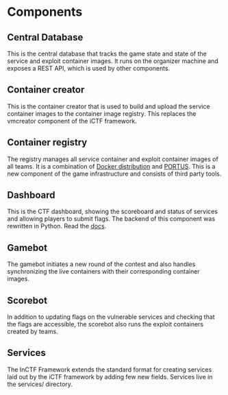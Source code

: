 # Components

## Central Database

This is the central database that tracks the game state and state of the service and
exploit container images. It runs on the organizer machine and exposes a REST API,
which is used by other components.

## Container creator

This is the container creator that is used to build and upload the service container
images to the container image registry. This replaces the vmcreator component of the
iCTF framework.

## Container registry

The registry manages all service container and exploit container images of all teams.
It is a combination of [Docker distribution](https://docs.docker.com/registry/) and
[PORTUS](http://port.us.org/). This is a new component of the game infrastructure and
consists of third party tools.

## Dashboard

This is the CTF dashboard, showing the scoreboard and status of services and allowing
players to submit flags. The backend of this component was rewritten in Python.
Read the [docs](dashboard/README.md).

## Gamebot

The gamebot initiates a new round of the contest and also handles synchronizing the
live containers with their corresponding container images.

## Scorebot

In addition to updating flags on the vulnerable services and checking that the flags
are accessible, the scorebot also runs the exploit containers created by teams.

## Services

The InCTF Framework extends the standard format for creating services laid out by the
iCTF framework by adding few new fields. Services live in the services/ directory.
